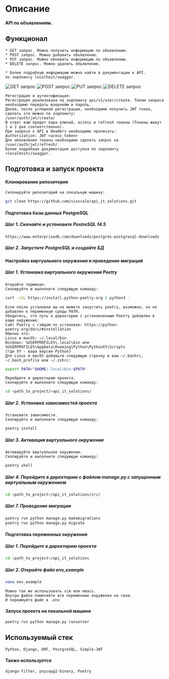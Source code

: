 # Описание
__API по объявлениям.__
## Функционал
```
* GET запрос. Можно получить информацию по объявлению.
* POST запрос. Можно добавить объявление.
* PUT запрос. Можно обновить информацию по объявлению.
* DELETE запрос. Можно удалить объявление.

* Более подробную информацию можно найти в документации к API.
по эндпоинту localhost/swagger.
```
![GET запрос](image/GET.png)
![POST запрос](image/POST.png)
![PUT запрос](image/PUT.png)
![DELETE запрос](image/DELETE.png)
```
Регистрация и аутентификация:
Регистрация реализована по эндпоинту api/v1/user/create. Телом запроса необходимо передать юзернейм и пароль.
Далее, после успешной регистрации, необходимо получить JWT токен, сделать это можно по эндпоинту:
/user/auth/jwt/create/
В ответ вам придет пара ключей, access и refresh токены (Токены живут 1 и 2 дня соответственно).
При запросе к API в Headers необходимо прописать:
Authorization: JWT <acess_token>
Для обновления токена необходимо сделать запрос на /user/auth/jwt/refresh/
Более подробная документация доступна по эндпоинту <localhost>/swagger.
```
## Подготовка и запуск проекта
#### Клонирование репозитория
```
Склонируйте репозиторий на локальную машину:
```
```bash
git clone https://github.com/sixscale/api_it_solutions.git
```
#### Подготовка базы данных PostgreSQL
##### Шаг 1. Скачайте и установите PostreSQL 14.5
```
https://www.enterprisedb.com/downloads/postgres-postgresql-downloads
```
##### Шаг 2. Запустите PostgreSQL и создайте БД
#### Настройка виртуального окружения и проведение миграций
##### Шаг 1. Установка виртуального окружения Poetry
```
Откройте терминал.
Скопируйте и выполните следующую команду:
```
```bash
curl -sSL https://install.python-poetry.org | python3 -
```
```
Если после установки вы не можете запустить poetry, возможно, он не добавлен в переменную среды PATH.
Убедитесь, что путь к директории с установленным Poetry добавлен в ваше окружение.
Сайт Poetry с гайдом по установке: https://python-poetry.org/docs/#installation
Обычно это:
Linux и macOS: ~/.local/bin
Windows: %USERPROFILE%\.local\bin или %USERPROFILE%\AppData\Roaming\Python\PythonXY\Scripts 
(где XY - ваша версия Python)
Для Linux и macOS добавьте следующую строчку в ваш ~/.bashrc, ~/.bash_profile или ~/.zshrc:
```
```bash
export PATH="$HOME/.local/bin:$PATH"
```
```
Перейдите в директорию проекта.
Скопируйте и выполните следующую команду:
```
```bash
cd <path_to_project/>api_it_solutions/
```
##### Шаг 2. Установка зависимостей проекта
```
Установите зависимости.
Скопируйте и выполните следующую команду:
```
```bash
poetry install
```
##### Шаг 3. Активация виртуального окружения
```
Активируйте виртуальное окружение.
Скопируйте и выполните следующую команду:
```
```bash
poetry shell
```
##### Шаг 4. Перейдите в директорию с файлом manage.py с запущенным виртуальным окружением
```bash
cd <path_to_project>/api_it_solutions/src/
```
##### Шаг 7. Проведение миграции
```bash
poetry run python manage.py makemigrations
poetry run python manage.py migrate
```
#### Подготовка переменных окружения
##### Шаг 1. Перейдите в директорию проекта
```bash
cd <path_to_project>/api_it_solutions
```

##### Шаг 2. Откройте файл *env_example* 
```bash
nano env_example
```
```
Можно так же использовать vim или emacs.
Внутри файла поменяйте все переменные окружения на свои.
И переимуйте файл в .env
```
#### Запуск проекта на локальной машине
```bash
poetry run python manage.py runserver
```
## Используемый стек
```
Python, Django, DRF, PostgreSQL, Simple-JWT
```
#### Также используется
```
django-filter, psycopg2-binary, Poetry
```